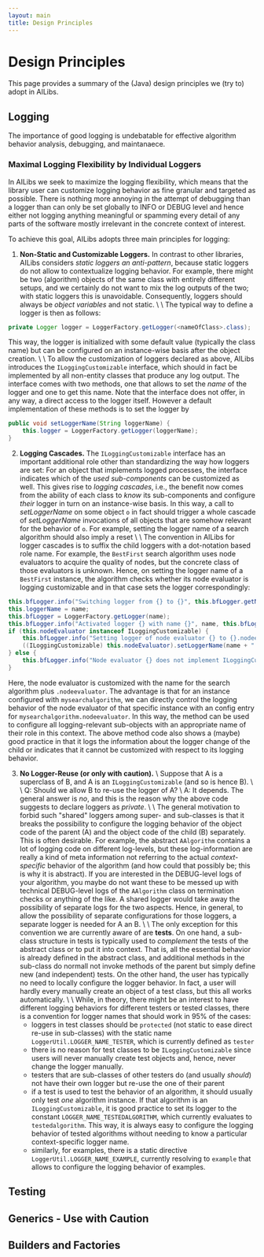 ```yaml
---
layout: main
title: Design Principles
---
```


# Design Principles
This page provides a summary of the (Java) design principles we (try to) adopt in AILibs.

## Logging
The importance of good logging is undebatable for effective algorithm behavior analysis, debugging, and maintanaece.

### Maximal Logging Flexibility by Individual Loggers
In AILibs we seek to maximize the logging flexibility, which means that the library user can customize logging behavior as fine granular and targeted as possible.
There is nothing more annoying in the attempt of debugging than a logger than can only be set globally to INFO or DEBUG level and hence either not logging anything meaningful or spamming every detail of any parts of the software mostly irrelevant in the concrete context of interest.

To achieve this goal, AILibs adopts three main principles for logging:
1. **Non-Static and Customizable Loggers.** In contrast to other libraries, AILibs considers *static loggers an anti-pattern*, because static loggers do not allow to contextualize logging behavior.
For example, there might be two (algorithm) objects of the same class with entirely different setups, and we certainly do not want to mix the log outputs of the two; with static loggers this is unavoidable.
Consequently, loggers should always be *object variables* and not static.
\\
\\
The typical way to define a logger is then as follows:
```java
private Logger logger = LoggerFactory.getLogger(<nameOfClass>.class);
```
This way, the logger is initialized with some default value (typically the class name) but can be configured on an instance-wise basis after the object creation.
\\
\\
To allow the customization of loggers declared as above, AILibs introduces the `ILoggingCustomizable` interface, which should in fact be implemented by all non-entity classes that produce any log output.
The interface comes with two methods, one that allows to set the *name* of the logger and one to get this name.
Note that the interface does not offer, in any way, a direct access to the logger itself.
However a default implementation of these methods is to set the logger by 
```java
public void setLoggerName(String loggerName) {
	this.logger = LoggerFactory.getLogger(loggerName);
}
```


2. **Logging Cascades.**
The `ILoggingCustomizable` interface has an important additional role other than standardizing the way how loggers are set: For an object that implements logged processes, the interface indicates which of the *used sub-components* can be customized as well.
This gives rise to *logging cascades*, i.e., the benefit now comes from the ability of each class to *know* its sub-components and configure *their* logger in turn on an instance-wise basis.
In this way, a call to *setLoggerName* on some object `o` in fact should trigger a whole cascade of *setLoggerName* invocations of all objects that are somehow relevant for the behavior of `o`.
For example, setting the logger name of a search algorithm should also imply a reset
\\
\\
The convention in AILibs for logger cascades is to suffix the child loggers with a dot-notation based role name.
For example, the `BestFirst` search algorithm uses node evaluators to acquire the quality of nodes, but the concrete class of those evaluators is unknown.
Hence, on setting the logger name of a `BestFirst` instance, the algorithm checks whether its node evaluator is logging customizable and in that case sets the logger correspondingly:
```java
this.bfLogger.info("Switching logger from {} to {}", this.bfLogger.getName(), name);
this.loggerName = name;
this.bfLogger = LoggerFactory.getLogger(name);
this.bfLogger.info("Activated logger {} with name {}", name, this.bfLogger.getName());
if (this.nodeEvaluator instanceof ILoggingCustomizable) {
	this.bfLogger.info("Setting logger of node evaluator {} to {}.nodeevaluator", this.nodeEvaluator, name);
	((ILoggingCustomizable) this.nodeEvaluator).setLoggerName(name + ".nodeevaluator");
} else {
	this.bfLogger.info("Node evaluator {} does not implement ILoggingCustomizable, so its logger won't be customized.", this.nodeEvaluator);
}
```
Here, the node evaluator is customized with the name for the search algorithm plus `.nodeevaluator`.
The advantage is that for an instance configured with `mysearchalgorithm`, we can directly control the logging behavior of the node evaluator of that specific instance with an config entry for `mysearchalgorithm.nodeevaluator`.
In this way, the method can be used to configure all logging-relevant sub-objects with an appropriate name of their role in this context.
The above method code also shows a (maybe) good practice in that it logs the information about the logger change of the child or indicates that it cannot be customized with respect to its logging behavior.

3. **No Logger-Reuse (or only with caution).**
\\
Suppose that A is a superclass of B, and A is an `ILoggingCustomizable` (and so is hence B).
\\
\\
Q: Should we allow B to re-use the logger of A?
\\
A: It depends. The general answer is *no*, and this is the reason why the above code suggests to declare loggers as *private*.
\\
\\
The general motivation to forbid such "shared" loggers among super- and sub-classes is that it breaks the possibility to configure the logging behavior of the object code of the parent (A) and the object code of the child (B) separately.
This is often desirable.
For example, the abstract `AAlgorithm` contains a lot of logging code on different log-levels, but these log-information are really a kind of meta information not referring to the actual *context-specific* behavior of the algorithm (and how could that possibly be; this is why it is abstract).
If you are interested in the DEBUG-level logs of your algorithm, you maybe do not want these to be messed up with technical DEBUG-level logs of the `AAlgorithm` class on termination checks or anything of the like.
A shared logger would take away the possibility of separate logs for the two aspects.
Hence, in general, to allow the possibility of separate configurations for those loggers, a separate logger is needed for A an B.
\\
\\
The only exception for this convention we are currently aware of are **tests**.
On one hand, a sub-class structure in tests is typically used to *complement* the tests of the abstract class or to put it into context.
That is, all the essential behavior is already defined in the abstract class, and additional methods in the sub-class do normall not invoke methods of the parent but simply define new (and independent) tests.
On the other hand, the user has typically no need to locally configure the logger behavior.
In fact, a user will hardly every manually create an object of a test class, but this all works automatically.
\\
\\
While, in theory, there might be an interest to have different logging behaviors for different testers or tested classes, there is a convention for logger names that should work in 95% of the cases:
	* loggers in test classes should be `protected` (not static to ease direct re-use in sub-classes) with the static name `LoggerUtil.LOGGER_NAME_TESTER`, which is currently defined as `tester`
	* there is no reason for test classes to be `ILoggingCustomizable` since users will never manually create test objects and, hence, never change the logger manually.
	* testers that are sub-classes of other testers do (and usually *should*) not have their own logger but re-use the one of their parent
	* if a test is used to test the behavior of an algorithm, it should usually only test *one* algorithm instance. If that algorithm is an `ILoggingCustomizable`, it is good practice to set its logger to the constant `LOGGER_NAME_TESTEDALGORITHM`, which currently evaluates to `testedalgorithm`.
	This way, it is always easy to configure the logging behavior of tested algorithms without needing to know a particular context-specific logger name.
	* similarly, for examples, there is a static directive `LoggerUtil.LOGGER_NAME_EXAMPLE`, currently resolving to `example` that allows to configure the logging behavior of examples.

## Testing

## Generics - Use with Caution

## Builders and Factories


